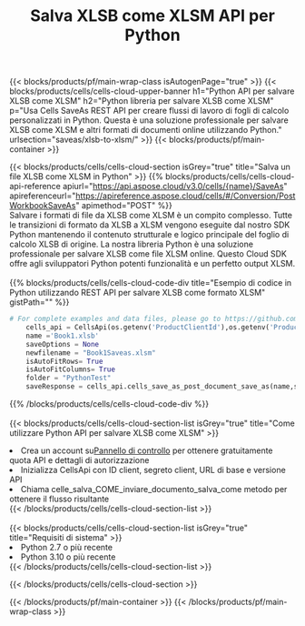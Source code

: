﻿---
title:  Salva XLSB come XLSM API per Python
description:  Utilizzo di Aspose.Cells Cloud SDK per Python per salvare il file in formato XLSB come file in formato XLSM.
url: /it/python/saveas/xlsb-to-xlsm/
---
{{< blocks/products/pf/main-wrap-class isAutogenPage="true" >}}
{{< blocks/products/cells/cells-cloud-upper-banner h1="Python API per salvare XLSB come XLSM" h2="Python libreria per salvare XLSB come XLSM" p="Usa Cells SaveAs REST API per creare flussi di lavoro di fogli di calcolo personalizzati in Python. Questa è una soluzione professionale per salvare XLSB come XLSM e altri formati di documenti online utilizzando Python." urlsection="saveas/xlsb-to-xlsm/" >}}
{{< blocks/products/pf/main-container >}}

{{< blocks/products/cells/cells-cloud-section isGrey="true" title="Salva un file XLSB come XLSM in Python" >}}
{{% blocks/products/cells/cells-cloud-api-reference apiurl="https://api.aspose.cloud/v3.0/cells/{name}/SaveAs" apireferenceurl="https://apireference.aspose.cloud/cells/#/Conversion/PostWorkbookSaveAs" apimethod="POST" %}}
<br/>
Salvare i formati di file da XLSB come XLSM è un compito complesso. Tutte le transizioni di formato da XLSB a XLSM vengono eseguite dal nostro SDK Python mantenendo il contenuto strutturale e logico principale del foglio di calcolo XLSB di origine. La nostra libreria Python è una soluzione professionale per salvare XLSB come file XLSM online. Questo Cloud SDK offre agli sviluppatori Python potenti funzionalità e un perfetto output XLSM.
<br/>
<br/>
{{% blocks/products/cells/cells-cloud-code-div title="Esempio di codice in Python utilizzando REST API per salvare XLSB come formato XLSM" gistPath="" %}}
  
```python
# For complete examples and data files, please go to https://github.com/aspose-cells-cloud/aspose-cells-cloud-python/
    cells_api = CellsApi(os.getenv('ProductClientId'),os.getenv('ProductClientSecret'))
    name ='Book1.xlsb'    
    saveOptions = None
    newfilename = "Book1Saveas.xlsm"
    isAutoFitRows= True
    isAutoFitColumns= True
    folder = "PythonTest"
    saveResponse = cells_api.cells_save_as_post_document_save_as(name,save_options=saveOptions, newfilename=(folder +'/' + newfilename),folder=folder)
```
  
{{% /blocks/products/cells/cells-cloud-code-div %}}
<br/>
<br/>
{{< blocks/products/cells/cells-cloud-section-list isGrey="true" title="Come utilizzare Python API per salvare XLSB come XLSM" >}}
<li> Crea un account su<a href="https://dashboard.aspose.cloud/">Pannello di controllo</a> per ottenere gratuitamente quota API e dettagli di autorizzazione</li>
<li>Inizializza CellsApi con ID client, segreto client, URL di base e versione API</li>
<li>Chiama celle_salva_COME_inviare_documento_salva_come metodo per ottenere il flusso risultante</li>
{{< /blocks/products/cells/cells-cloud-section-list >}}
<br/>
<br/>
{{< blocks/products/cells/cells-cloud-section-list isGrey="true" title="Requisiti di sistema" >}}
<li>Python 2.7 o più recente</li>
<li>Python 3.10 o più recente</li>
{{< /blocks/products/cells/cells-cloud-section-list >}}

{{< /blocks/products/cells/cells-cloud-section >}}

{{< /blocks/products/pf/main-container >}}
{{< /blocks/products/pf/main-wrap-class >}}
